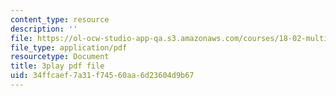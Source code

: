 ```yaml
---
content_type: resource
description: ''
file: https://ol-ocw-studio-app-qa.s3.amazonaws.com/courses/18-02-multivariable-calculus-fall-2007/34ffcaef7a31f74560aa6d23604d9b67_24v9onS9Kcg.pdf
file_type: application/pdf
resourcetype: Document
title: 3play pdf file
uid: 34ffcaef-7a31-f745-60aa-6d23604d9b67
---
```

